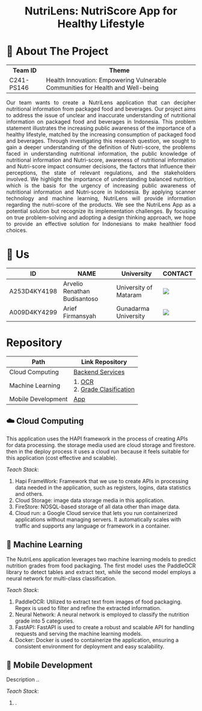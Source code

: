 <div align="center">

  <h1>NutriLens: NutriScore App for Healthy Lifestyle</h1>

</div>

# :open_book: About The Project
<table>
<tr>
<th>Team ID</th>
<th>Theme</th>
</tr>
<tr>
<td>
C241-PS146
</td>
<td>
Health Innovation: Empowering Vulnerable Communities for Health and Well-being
</td>
</tr>
</table>
<p align="justify">
  Our team wants to create a NutriLens application that can decipher nutritional information from packaged food and 
  beverages. Our project aims to address the issue of unclear and inaccurate understanding of nutritional information on 
  packaged food and beverages in Indonesia. This problem statement illustrates the increasing public awareness of the 
  importance of a healthy lifestyle, matched by the increasing consumption of packaged food and beverages. Through 
  investigating this research question, we sought to gain a deeper understanding of the definition of Nutri-score, 
  the problems faced in understanding nutritional information, the public knowledge of nutritional information and Nutri-score,
  awareness of nutritional information and Nutri-score impact consumer decisions, the factors that influence their perceptions,
  the state of relevant regulations, and the stakeholders involved. We highlight the importance of understanding balanced nutrition, 
  which is the basis for the urgency of increasing public awareness of nutritional information and Nutri-score in Indonesia.
  By applying scanner technology and machine learning, NutriLens will provide information regarding the nutri-score of the products. 
  We see the NutriLens App as a potential solution but recognize its implementation challenges. 
  By focusing on true problem-solving and adopting a design thinking approach, we hope to provide an effective solution for Indonesians to 
  make healthier food choices. 
</p>
  

# :wave: Us
  | ID         | NAME          | University                  | CONTACT                                                                                                                                                                                                                                                                                                                                                                                                                         |
  |------------|---------------|-----------------------------|---------------------------------------------------------------------------------------------------------------------------------------------------------------------------------------------------------------------------------------------------------------------------------------------------------------------------------------------------------------------------------------------------------------------------------|
  | A253D4KY4198  | Arvelio Renathan Budisantoso | University of Mataram  | <a href="https://www.linkedin.com/in/edbert-b3a331269/"><img src="https://img.shields.io/badge/LinkedIn-0077B5?style=for-the-badge&logo=linkedin&logoColor=white" /></a>                                                                                                    |
  | A009D4KY4299  | Arief Firmansyah | Gunadarma University | <a href="https://www.linkedin.com/in/rafaelsimsonriston/"><img src="https://img.shields.io/badge/LinkedIn-0077B5?style=for-the-badge&logo=linkedin&logoColor=white" /></a>                                                                                               |



# Repository  
| Path               | Link Repository                                                                                                                                                            | 
|--------------------|----------------------------------------------------------------------------------------------------------------------------------------------------------------------------|
| Cloud Computing    | [Backend Services](https://github.com/NutriLens-Bangkit-2024/backend-services)                                                                                             |
| Machine Learning   | 1. [OCR](https://github.com/NutriLens-Bangkit-2024/nutrion_grade_scanning) <br/> 2. [Grade Clasification](https://github.com/NutriLens-Bangkit-2024/nutrition_grade_model) |
| Mobile Development | [App](https://github.com/NutriLens-Bangkit-2024/NutriLens_App)                                                                                                                                                                    |
## :cloud: Cloud Computing

  This application uses the HAPI framework in the process of creating APIs for data processing. the storage media used are cloud storage and firestore. then in the deploy process it uses a cloud run because it feels suitable for this application (cost effective and scalable). 
  
  *Teach Stack*:
  1. Hapi FrameWork: Framework that we use to create APIs in processing data needed in the application, such as registers, logins, data statistics and others.
  2. Cloud Storage: image data storage media in this application.
  3. FireStore: NOSQL-based storage of all data other than image data.
  4. Cloud run: a Google Cloud service that lets you run containerized applications without managing servers. It automatically scales with traffic and supports any language or framework in a container.

## :robot: Machine Learning
<p align="justify">
  The NutriLens application leverages two machine learning models to predict nutrition grades from food packaging. 
  The first model uses the PaddleOCR library to detect tables and extract text, while the second model employs
  a neural network for multi-class classification.
</p>
  

  *Teach Stack*:
1. PaddleOCR: Utilized to extract text from images of food packaging. Regex is used to filter and refine the extracted information.
2. Neural Network: A neural network is employed to classify the nutrition grade into 5 categories.
3. FastAPI: FastAPI is used to create a robust and scalable API for handling requests and serving the machine learning models.
4. Docker: Docker is used to containerize the application, ensuring a consistent environment for deployment and easy scalability.

## :iphone: Mobile Development
  Description ..
  
  *Teach Stack*:
  1. .
